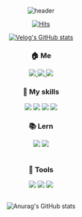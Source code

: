 


<div align="center">
  
![header](https://capsule-render.vercel.app/api?type=soft&color=gradient&height=300&section=header&text=WooseokCheon&fontSize=90&fontColor=eeeeee)
  
  
  [![Hits](https://hits.seeyoufarm.com/api/count/incr/badge.svg?url=https%3A%2F%2Fgithub.com%2FCheonWooseok&count_bg=%2379C83D&title_bg=%23555555&icon=&icon_color=%23E7E7E7&title=visit&edge_flat=false)](https://hits.seeyoufarm.com)
  
[![Velog's GitHub stats](https://velog-readme-stats.vercel.app/api?name=rightsn1110&color=dark)](https://velog.io/@rightsn1110)

  
  
### 🏠 Me
<a href="https://velog.io/@rightsn1110">
<img src="https://img.shields.io/badge/velog-20C997?style=flat-square&logo=velog&logoColor=white"/>
</a>
  
<a href="https://www.instagram.com/right_sn">
  <img src="https://img.shields.io/badge/insta-E4405F?style=flat-square&logo=instagram&logoColor=white"/>
</a>
  <a href="mailto:rightsn1110@gmail.com">
  <img src="https://img.shields.io/badge/mail-EA4335?style=flat-square&logo=gmail&logoColor=white"/>
  </a>
  
</div>
  
<div align="center">
  
### 🍳 My skills

</div>
  
<div align="center">
<img src="https://img.shields.io/badge/Lambda-FF9900?style=flat-square&logo=awslambda&logoColor=white"/>
<img src="https://img.shields.io/badge/React-61DAFB?style=flat-square&logo=react&logoColor=white"/>
<img src="https://img.shields.io/badge/Node.js-339933?style=flat-square&logo=node.js&logoColor=white"/>
<img src="https://img.shields.io/badge/MySQL-4479A1?style=flat-square&logo=mysql&logoColor=white"/>
</div>


<div align="center">

### 📚 Lern 

<img src="https://img.shields.io/badge/Next.js-000000?style=flat-square&logo=next.js&logoColor=white"/>
<img src="https://img.shields.io/badge/typescript-3178C6?style=flat-square&logo=next.js&logoColor=white"/>
  
  </div>
  
  <br/>
  
<div align="center">
  
  ### 🔨 Tools

<img src="https://img.shields.io/badge/vscode-007ACC?style=flat-square&logo=visualstudiocode&logoColor=white"/>
<img src="https://img.shields.io/badge/postman-FF6C37?style=flat-square&logo=postman&logoColor=white"/>
<img src="https://img.shields.io/badge/git-181717?style=flat-square&logo=git&logoColor=white"/>
  
  
</div>
  
  <br/>
  
 <div align="center">  
  
![Anurag's GitHub stats](https://github-readme-stats.vercel.app/api?username=CheonWooseok&show_icons=true&theme=dark)


  </div>
